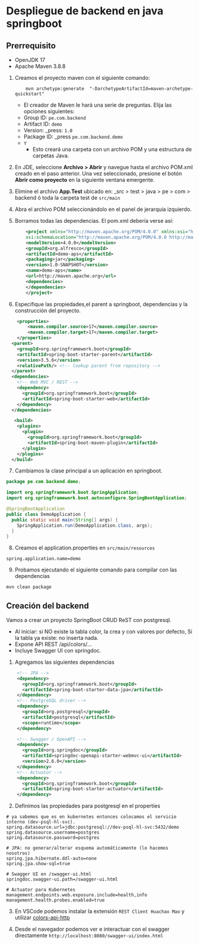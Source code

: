 # Despliegue de backend en java springboot

## Prerrequisito

 * OpenJDK 17
 * Apache Maven 3.8.8

1. Creamos el proyecto maven con el siguiente comando:
    ```
        mvn archetype:generate  "-DarchetypeArtifactId=maven-archetype-quickstart"
    ```
    - El creador de Maven le hará una serie de preguntas. Elija las opciones siguientes:
   - Group ID: ```pe.com.backend```
   - Artifact ID: ```demo```
   - Version: _press: ```1.0```
   - Package ID: _press ```pe.com.backend.demo```
   - ```Y```
        * Esto creará una carpeta con un archivo POM y una estructura de carpetas Java.

2. En JDE, seleccione **Archivo > Abrir** y navegue hasta el archivo POM.xml creado en el paso anterior. Una vez seleccionado, presione el botón **Abrir como proyecto** en la siguiente ventana emergente.
3. Elimine el archivo **App.Test** ubicado en: _src > test > java > pe > com > backend ó toda la carpeta test de `src/main`
4. Abra el archivo POM seleccionándolo en el panel de jerarquía izquierdo.
5. Borramos todas las dependencias. El pom.xml debería verse así: 
    ```xml
        <project xmlns="http://maven.apache.org/POM/4.0.0" xmlns:xsi="http://www.w3.org/2001/XMLSchema-instance"
        xsi:schemaLocation="http://maven.apache.org/POM/4.0.0 http://maven.apache.org/maven-v4_0_0.xsd">
        <modelVersion>4.0.0</modelVersion>
        <groupId>org.alfresco</groupId>
        <artifactId>demo-aps</artifactId>
        <packaging>jar</packaging>
        <version>1.0-SNAPSHOT</version>
        <name>demo-aps</name>
        <url>http://maven.apache.org</url>
        <dependencies>
        </dependencies>
        </project>
    ```

6. Especifique las propiedades,el parent a springboot, dependencias y la construcción del proyecto.

```xml
    <properties>
		<maven.compiler.source>17</maven.compiler.source>
		<maven.compiler.target>17</maven.compiler.target>
	</properties>
  <parent>
    <groupId>org.springframework.boot</groupId>
    <artifactId>spring-boot-starter-parent</artifactId>
    <version>3.5.6</version>
    <relativePath/> <!-- lookup parent from repository -->
  </parent>
  <dependencies>
    <!-- Web MVC / REST -->
    <dependency>
      <groupId>org.springframework.boot</groupId>
      <artifactId>spring-boot-starter-web</artifactId>
    </dependency>
  </dependencies>

   <build>
    <plugins>
      <plugin>
        <groupId>org.springframework.boot</groupId>
        <artifactId>spring-boot-maven-plugin</artifactId>
      </plugin>
    </plugins>
  </build>
```

7. Cambiamos la clase principal a un aplicación en springboot.

```java
package pe.com.backend.demo;

import org.springframework.boot.SpringApplication;
import org.springframework.boot.autoconfigure.SpringBootApplication;

@SpringBootApplication
public class DemoApplication {
  public static void main(String[] args) {
    SpringApplication.run(DemoApplication.class, args);
  }
}
```

8. Creamos el application.properties en `src/main/resources`

```properties
spring.application.name=demo
```

9. Probamos ejecutando el siguiente comando para compilar con las dependencias

```bash
mvn clean package
```


## Creación del backend

Vamos a crear un proyecto SpringBoot CRUD ReST con postgresql.

- Al iniciar: si NO existe la tabla color, la crea y con valores por defecto, Si la tabla ya existe: no inserta nada.
- Expone API REST /api/colors/...
- Incluye Swagger UI con springdoc.

1. Agregamos las siguientes dependencias

```xml
    <!-- JPA -->
    <dependency>
      <groupId>org.springframework.boot</groupId>
      <artifactId>spring-boot-starter-data-jpa</artifactId>
    </dependency>
    <!-- PostgreSQL driver -->
    <dependency>
      <groupId>org.postgresql</groupId>
      <artifactId>postgresql</artifactId>
      <scope>runtime</scope>
    </dependency>

    <!-- Swagger / OpenAPI -->
    <dependency>
      <groupId>org.springdoc</groupId>
      <artifactId>springdoc-openapi-starter-webmvc-ui</artifactId>
      <version>2.6.0</version>
    </dependency>
    <!-- Actuator -->
    <dependency>
      <groupId>org.springframework.boot</groupId>
      <artifactId>spring-boot-starter-actuator</artifactId>
    </dependency>
```

2. Definimos las propiedades para postgresql en el properties

```properties
# ya sabemos que es en kubernetes entonces colocamos el servicio interno (dev-psql-hl-svc).
spring.datasource.url=jdbc:postgresql://dev-psql-hl-svc:5432/demo 
spring.datasource.username=postgres
spring.datasource.password=postgres

# JPA: no generar/alterar esquema automáticamente (lo hacemos nosotros)
spring.jpa.hibernate.ddl-auto=none
spring.jpa.show-sql=true

# Swagger UI en /swagger-ui.html
springdoc.swagger-ui.path=/swagger-ui.html

# Actuator para Kubernetes
management.endpoints.web.exposure.include=health,info
management.health.probes.enabled=true
```

3. En VSCode podemos instalar la extensión  `REST Client Huachao Mao` y utilizar [colors-api-http](./colors-api.http) 

4. Desde el navegador podemos ver e interactuar con el swagger directamente `http://localhost:8080/swagger-ui/index.html`
